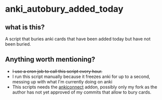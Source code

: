 # anki_autobury_added_today 

## what is this?
A script that buries anki cards that have been added today but have not been buried.

## Anything worth mentioning?
* ~~I use a cron job to call this script every hour.~~
* I run this script manually because it freezes anki for up to a second, messing up with what I'm currently doing on anki
* This scripts needs the [ankiconnect](https://ankiweb.net/shared/info/2055492159) addon, possibly only my fork as the author has not yet approved of my commits that allow to bury cards.


